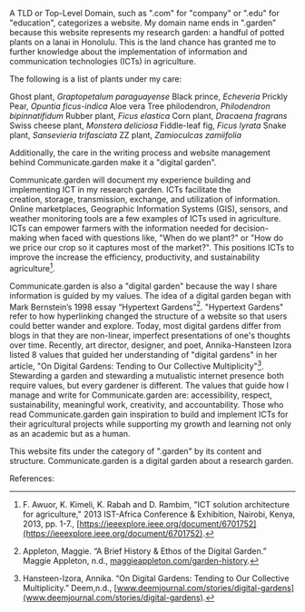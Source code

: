 A TLD or Top-Level Domain, such as ".com" for "company" or ".edu" for "education", categorizes a website.  My domain name ends in ".garden" because this website represents my research garden: a handful of potted plants on a lanai in Honolulu. This is the land chance has granted me to further knowledge about the implementation of information and communication technologies (ICTs) in agriculture. 

The following is a list of plants under my care:

Ghost plant, *Graptopetalum paraguayense*
Black prince, *Echeveria*
Prickly Pear, *Opuntia ficus-indica*
Aloe vera
Tree philodendron, *Philodendron bipinnatifidum*
Rubber plant, *Ficus elastica*
Corn plant, *Dracaena fragrans*
Swiss cheese plant, *Monstera deliciosa* 
Fiddle-leaf fig, *Ficus lyrata*
Snake plant, *Sansevieria trifasciata*
ZZ plant, *Zamioculcas zamiifolia*

Additionally, the care in the writing process and website management behind Communicate.garden make it a "digital garden". 

Communicate.garden will document my experience building and implementing ICT in my research garden.  ICTs facilitate the creation, storage, transmission, exchange, and utilization of information. Online marketplaces, Geographic Information Systems (GIS), sensors, and weather monitoring tools are a few examples of ICTs used in agriculture. ICTs can empower farmers with the information needed for decision-making when faced with questions like, "When do we plant?" or "How do we price our crop so it captures most of the market?". This positions ICTs to improve the increase the efficiency, productivity, and sustainability agriculture[^1]. 

Communicate.garden is also a "digital garden" because the way I share information is guided by my values. The idea of a digital garden began with Mark Bernstein’s 1998 essay “Hypertext Gardens”[^2]. "Hypertext Gardens" refer to how hyperlinking changed the structure of a website so that users could better wander and explore. Today, most digital gardens differ from blogs in that they are non-linear, imperfect presentations of one's thoughts over time. Recently, art director, designer, and poet, Annika-Hansteen Izora listed 8 values that guided her understanding of "digital gardens" in her article, "On Digital Gardens: Tending to Our Collective Multiplicity"[^3]. Stewarding a garden and stewarding a mutualistic internet presence both require values, but every gardener is different. The values that guide how I manage and write for Communicate.garden are: accessibility, respect, sustainability, meaningful work, creativity, and accountability. Those who read Communicate.garden gain inspiration to build and implement ICTs for their agricultural projects while supporting my growth and learning not only as an academic but as a human. 

This website fits under the category of ".garden" by its content and structure. Communicate.garden is a digital garden about a research garden.

References:

[^1]: F. Awuor, K. Kimeli, K. Rabah and D. Rambim, "ICT solution architecture for agriculture," 2013 IST-Africa Conference & Exhibition, Nairobi, Kenya, 2013, pp. 1-7., [https://ieeexplore.ieee.org/document/6701752](https://ieeexplore.ieee.org/document/6701752).
[^2]: Appleton, Maggie. “A Brief History & Ethos of the Digital Garden.” Maggie Appleton, n.d., [maggieappleton.com/garden-history](https://maggieappleton.com/garden-history). 
[^3]: Hansteen-Izora, Annika. “On Digital Gardens: Tending to Our Collective Multiplicity.” Deem,n.d., [www.deemjournal.com/stories/digital-gardens](www.deemjournal.com/stories/digital-gardens). 
